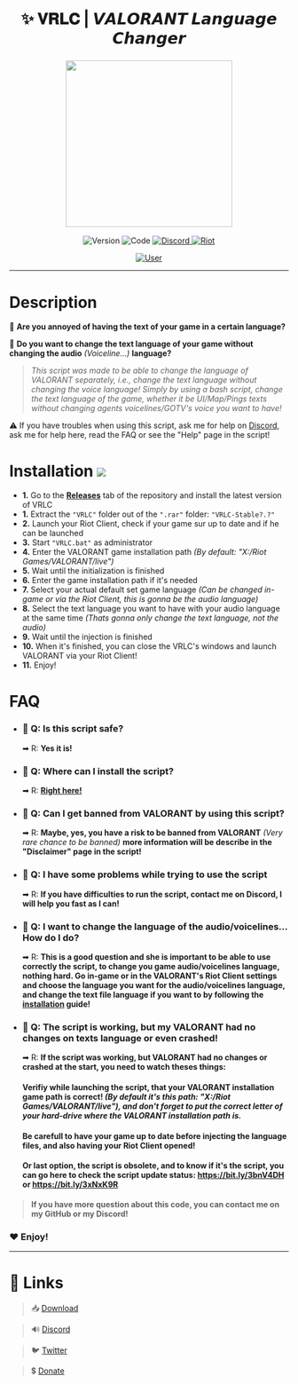 <h1 align="center">
✨ 𝐕𝐑𝐋𝐂 | 𝙑𝘼𝙇𝙊𝙍𝘼𝙉𝙏 𝙇𝙖𝙣𝙜𝙪𝙖𝙜𝙚 𝘾𝙝𝙖𝙣𝙜𝙚𝙧
</h1>

<h3 align="center">
<img src= "https://i.imgur.com/P0mFGcz.png alt="Logo" width="300" height="300""/>
</h3>

<p align="center">
<img alt="Version" src="https://img.shields.io/badge/STABLE 1.0-2C3237?style=for-the-badge&logo=github&logoColor=FFFFFF">
<img alt="Code" src="https://img.shields.io/badge/BASH-000000?style=for-the-badge&logo=Windows&logoColor=4F93CB">
<a href="https://discord.gg/sS7X8cPt62">
<img alt="Discord" src="https://img.shields.io/badge/DISCORD-304090?style=for-the-badge&logo=Discord&logoColor=FFFFFF">
</a>
<a href="https://playvalorant.com">
<img alt="Riot" src="https://img.shields.io/badge/VALORANT | 5.0-D32936?style=for-the-badge&logo=riot-games&logoColor=white">
</a>
<p align="center">
<a href="https://twitter.com/SKAREZ_Z">
<img alt="User" src="https://img.shields.io/badge/MADE WITH ❤ BY SKAREZ-FF5050?style=for-the-badge">
</a>
</p>

---
<h1 align="left">
Description
</h1>

🤔 **Are you annoyed of having the text of your game in a certain language?**

🔎 **Do you want to change the text language of your game without changing the audio** *(Voiceline...)* **language?**

> *This script was made to be able to change the language of VALORANT separately, i.e., change the text language without changing the voice language!
Simply by using a bash script, change the text language of the game, whether it be UI/Map/Pings texts without changing agents voicelines/GOTV's voice you want to have!*

⚠ If you have troubles when using this script, ask me for help on [Discord](https://discord.gg/sS7X8cPt62), ask me for help here, read the FAQ or see the "Help" page in the script!

<h1 align="left">
Installation
<img alt"Downloads" src="https://img.shields.io/github/downloads/SKAREZ/VALORANT-LanguageChanger/total?style=flat-square&logo=github&logoColor=FFFFFF">
</h1>

- **1.** Go to the **[Releases](https://github.com/SKAREZ/VALORANT-LanguageChanger/releases/)** tab of the repository and install the latest version of VRLC
- **1.** Extract the `"VRLC"` folder out of the `".rar"` folder: `"VRLC-Stable?.?"`
- **2.** Launch your Riot Client, check if your game sur up to date and if he can be launched
- **3.** Start `"VRLC.bat"` as administrator
- **4.** Enter the VALORANT game installation path *(By default: "X:/Riot Games/VALORANT/live")*
- **5.** Wait until the initialization is finished
- **6.** Enter the game installation path if it's needed
- **7.** Select your actual default set game language *(Can be changed in-game or via the Riot Client, this is gonna be the audio language)*
- **8.** Select the text language you want to have with your audio language at the same time *(Thats gonna only change the text language, not the audio)*
- **9.** Wait until the injection is finished
- **10.** When it's finished, you can close the VRLC's windows and launch VALORANT via your Riot Client!
- **11.** Enjoy!

<h1 align="left">
 FAQ
</h1>

- ### 💬 Q: Is this script safe?
  ➡ R: **Yes it is!**

- ### 💬 Q: Where can I install the script?
  ➡ R: **[Right here!](https://github.com/SKAREZ/VALORANT-LanguageChanger/releases/)**

- ### 💬 Q: Can I get banned from VALORANT by using this script?
  ➡ R: **Maybe, yes, you have a risk to be banned from VALORANT** *(Very rare chance to be banned)* **more information will be describe in the "Disclaimer" page in the script!**

- ### 💬 Q: I have some problems while trying to use the script
  ➡ R: **If you have difficulties to run the script, contact me on Discord, I will help you fast as I can!**

- ### 💬 Q: I want to change the language of the audio/voicelines... How do I do?
  ➡ R: **This is a good question and she is important to be able to use correctly the script, to change you game audio/voicelines language, nothing hard. Go in-game or in the VALORANT's Riot Client settings and choose the language you want for the audio/voicelines language, and change the text file language if you want to by following the [installation](https://github.com/SKAREZ/VALORANT-LanguageChanger#installation) guide!**

- ### 💬 Q: The script is working, but my VALORANT had no changes on texts language or even crashed!
  ➡ R: **If the script was working, but VALORANT had no changes or crashed at the start, you need to watch theses things:**
  #### Verifiy while launching the script, that your VALORANT installation game path is correct! *(By default it's this path: "X:/Riot Games/VALORANT/live"), and don't forget to put the correct letter of your hard-drive where the VALORANT installation path is.*
  #### Be carefull to have your game up to date before injecting the language files, and also having your Riot Client opened!
  #### Or last option, the script is obsolete, and to know if it's the script, you can go here to check the script update status: **https://bit.ly/3bnV4DH** or **https://bit.ly/3xNxK9R**


> **If you have more question about this code, you can contact me on my GitHub or my Discord!**
### ❤ Enjoy!

---

# 🔗 **Links**
  
> 📥 [Download](https://github.com/SKAREZ/VALORANT-LanguageChanger/releases/)

> 🔊 [Discord](https://discord.gg/sS7X8cPt62)

> 🐦 [Twitter](https://twitter.com/SKAREZ_Z)

> 💲 [Donate](https://paypal.me/skz54)
